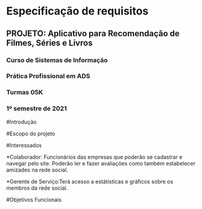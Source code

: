 # Especificação de requisitos
## PROJETO: Aplicativo para Recomendação de Filmes, Séries e Livros
### Curso de Sistemas de Informação
### Prática Profissional em ADS
### Turmas 05K
### 1º semestre de 2021

#Introdução

#Escopo do projeto

#Interessados

*Colaborador: Funcionários das empresas que poderão se cadastrar e navegar pelo site. Poderão ler e fazer avaliações como também estabelecer amizades na rede social.

*Gerente de Serviço:Terá acesso a estátisticas e gráficos sobre os membros da rede social.

#Objetivos Funcionais
